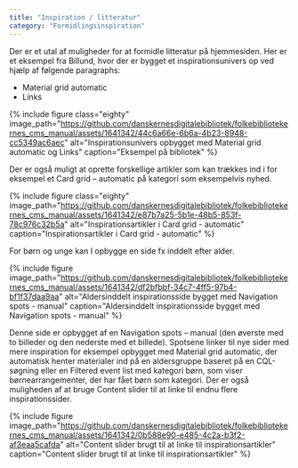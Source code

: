 ```yaml
---
title: "Inspiration / litteratur"
category: "Formidlingsinspiration"
---
```

Der er et utal af muligheder for at formidle litteratur på hjemmesiden.
Her er et eksempel fra Billund, hvor der er bygget et inspirationsunivers op ved hjælp af følgende paragraphs:
-	Material grid automatic
-	Links

{% include figure class="eighty" image_path="https://github.com/danskernesdigitalebibliotek/folkebibliotekernes_cms_manual/assets/1641342/44c6a66e-6b6a-4b23-8948-cc5349ac6aec" alt="Inspirationsunivers opbygget med Material grid automatic og Links" caption="Eksempel på bibliotek" %}

Der er også muligt at oprette forskellige artikler som kan trækkes ind i for eksempel et Card grid – automatic på kategori som eksempelvis nyhed.

{% include figure class="eighty" image_path="https://github.com/danskernesdigitalebibliotek/folkebibliotekernes_cms_manual/assets/1641342/e87b7a25-5b1e-48b5-853f-78c976c32b5a" alt="Inspirationsartikler i Card grid - automatic" caption="Inspirationsartikler i Card grid - automatic" %}

For børn og unge kan I opbygge en side fx inddelt efter alder.

{% include figure image_path="https://github.com/danskernesdigitalebibliotek/folkebibliotekernes_cms_manual/assets/1641342/df2bfbbf-34c7-4ff5-97b4-bf1f37daa9aa" alt="Aldersinddelt inspirationsside bygget med Navigation spots - manual" caption="Aldersinddelt inspirationsside bygget med Navigation spots - manual" %}

Denne side er opbygget af en Navigation spots – manual (den øverste med to billeder og den nederste med et billede). Spotsene linker til nye sider med mere inspiration for eksempel opbygget med Material grid automatic, der automatisk henter materialer ind på en aldersgruppe baseret på en CQL-søgning eller en Filtered event list med kategori børn, som viser børnearrangementer, der har fået børn som kategori.
Der er også muligheden af at bruge Content slider til at linke til endnu flere inspirationssider.

{% include figure image_path="https://github.com/danskernesdigitalebibliotek/folkebibliotekernes_cms_manual/assets/1641342/0b588e90-e485-4c2a-b3f2-af3eaa5cafda" alt="Content slider brugt til at linke til inspirationsartikler" caption="Content slider brugt til at linke til inspirationsartikler" %}





